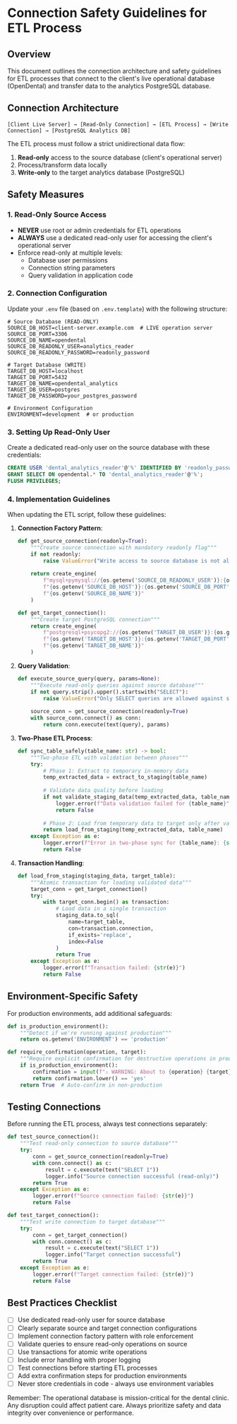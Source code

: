 # Connection Safety Guidelines for ETL Process

## Overview

This document outlines the connection architecture and safety guidelines for ETL processes that 
connect to the client's live operational database (OpenDental) and transfer data to the
analytics PostgreSQL database.

## Connection Architecture

```
[Client Live Server] → [Read-Only Connection] → [ETL Process] → [Write Connection] → [PostgreSQL Analytics DB]
```

The ETL process must follow a strict unidirectional data flow:
1. **Read-only** access to the source database (client's operational server)
2. Process/transform data locally
3. **Write-only** to the target analytics database (PostgreSQL)

## Safety Measures

### 1. Read-Only Source Access

- **NEVER** use root or admin credentials for ETL operations
- **ALWAYS** use a dedicated read-only user for accessing the client's operational server
- Enforce read-only at multiple levels:
  - Database user permissions
  - Connection string parameters
  - Query validation in application code

### 2. Connection Configuration

Update your `.env` file (based on `.env.template`) with the following structure:

```
# Source Database (READ-ONLY)
SOURCE_DB_HOST=client-server.example.com  # LIVE operation server
SOURCE_DB_PORT=3306
SOURCE_DB_NAME=opendental
SOURCE_DB_READONLY_USER=analytics_reader
SOURCE_DB_READONLY_PASSWORD=readonly_password

# Target Database (WRITE)
TARGET_DB_HOST=localhost
TARGET_DB_PORT=5432
TARGET_DB_NAME=opendental_analytics
TARGET_DB_USER=postgres
TARGET_DB_PASSWORD=your_postgres_password

# Environment Configuration
ENVIRONMENT=development  # or production
```

### 3. Setting Up Read-Only User

Create a dedicated read-only user on the source database with these credentials:

```sql
CREATE USER 'dental_analytics_reader'@'%' IDENTIFIED BY 'readonly_password';
GRANT SELECT ON opendental.* TO 'dental_analytics_reader'@'%';
FLUSH PRIVILEGES;
```

### 4. Implementation Guidelines

When updating the ETL script, follow these guidelines:

1. **Connection Factory Pattern**:
   ```python
   def get_source_connection(readonly=True):
       """Create source connection with mandatory readonly flag"""
       if not readonly:
           raise ValueError("Write access to source database is not allowed")
       
       return create_engine(
           f"mysql+pymysql://{os.getenv('SOURCE_DB_READONLY_USER')}:{os.getenv('SOURCE_DB_READONLY_PASSWORD')}@"
           f"{os.getenv('SOURCE_DB_HOST')}:{os.getenv('SOURCE_DB_PORT')}/"
           f"{os.getenv('SOURCE_DB_NAME')}"
       )
   
   def get_target_connection():
       """Create target PostgreSQL connection"""
       return create_engine(
           f"postgresql+psycopg2://{os.getenv('TARGET_DB_USER')}:{os.getenv('TARGET_DB_PASSWORD')}@"
           f"{os.getenv('TARGET_DB_HOST')}:{os.getenv('TARGET_DB_PORT')}/"
           f"{os.getenv('TARGET_DB_NAME')}"
       )
   ```

2. **Query Validation**:
   ```python
   def execute_source_query(query, params=None):
       """Execute read-only queries against source database"""
       if not query.strip().upper().startswith("SELECT"):
           raise ValueError("Only SELECT queries are allowed against source database")
       
       source_conn = get_source_connection(readonly=True)
       with source_conn.connect() as conn:
           return conn.execute(text(query), params)
   ```

3. **Two-Phase ETL Process**:
   ```python
   def sync_table_safely(table_name: str) -> bool:
       """Two-phase ETL with validation between phases"""
       try:
           # Phase 1: Extract to temporary in-memory data
           temp_extracted_data = extract_to_staging(table_name)
           
           # Validate data quality before loading
           if not validate_staging_data(temp_extracted_data, table_name):
               logger.error(f"Data validation failed for {table_name}")
               return False
               
           # Phase 2: Load from temporary data to target only after validation
           return load_from_staging(temp_extracted_data, table_name)
       except Exception as e:
           logger.error(f"Error in two-phase sync for {table_name}: {str(e)}")
           return False
   ```

4. **Transaction Handling**:
   ```python
   def load_from_staging(staging_data, target_table):
       """Atomic transaction for loading validated data"""
       target_conn = get_target_connection()
       try:
           with target_conn.begin() as transaction:
               # Load data in a single transaction
               staging_data.to_sql(
                   name=target_table,
                   con=transaction.connection,
                   if_exists='replace',
                   index=False
               )
               return True
       except Exception as e:
           logger.error(f"Transaction failed: {str(e)}")
           return False
   ```

## Environment-Specific Safety

For production environments, add additional safeguards:

```python
def is_production_environment():
    """Detect if we're running against production"""
    return os.getenv('ENVIRONMENT') == 'production'

def require_confirmation(operation, target):
    """Require explicit confirmation for destructive operations in production"""
    if is_production_environment():
        confirmation = input(f"⚠️ WARNING: About to {operation} {target} in PRODUCTION. Type 'yes' to confirm: ")
        return confirmation.lower() == 'yes'
    return True  # Auto-confirm in non-production
```

## Testing Connections

Before running the ETL process, always test connections separately:

```python
def test_source_connection():
    """Test read-only connection to source database"""
    try:
        conn = get_source_connection(readonly=True)
        with conn.connect() as c:
            result = c.execute(text("SELECT 1"))
            logger.info("Source connection successful (read-only)")
        return True
    except Exception as e:
        logger.error(f"Source connection failed: {str(e)}")
        return False

def test_target_connection():
    """Test write connection to target database"""
    try:
        conn = get_target_connection()
        with conn.connect() as c:
            result = c.execute(text("SELECT 1"))
            logger.info("Target connection successful")
        return True
    except Exception as e:
        logger.error(f"Target connection failed: {str(e)}")
        return False
```

## Best Practices Checklist

- [ ] Use dedicated read-only user for source database
- [ ] Clearly separate source and target connection configurations
- [ ] Implement connection factory pattern with role enforcement
- [ ] Validate queries to ensure read-only operations on source
- [ ] Use transactions for atomic write operations
- [ ] Include error handling with proper logging
- [ ] Test connections before starting ETL processes
- [ ] Add extra confirmation steps for production environments
- [ ] Never store credentials in code - always use environment variables

Remember: The operational database is mission-critical for the dental clinic. Any disruption could
 affect patient care. Always prioritize safety and data integrity over convenience or performance.